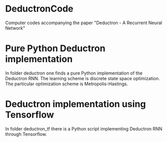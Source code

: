 # DeductronCode
Computer codes accompanying the paper "Deductron - A Recurrent Neural Network"


# Pure Python Deductron implementation
In folder deductron one finds a pure Python implementation of the Deductron RNN.
The learning scheme is discrete state space optimization.
The particular optimization scheme is Metropolis-Hastings.


# Deductron implementation using Tensorflow
In folder deductron_tf there is a Python script implementing Deductron RNN
through Tensorflow.


